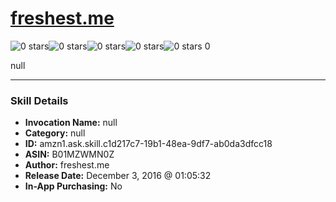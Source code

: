 # [freshest.me](http://alexa.amazon.com/#skills/amzn1.ask.skill.c1d217c7-19b1-48ea-9df7-ab0da3dfcc18)
![0 stars](../../images/ic_star_border_black_18dp_1x.png)![0 stars](../../images/ic_star_border_black_18dp_1x.png)![0 stars](../../images/ic_star_border_black_18dp_1x.png)![0 stars](../../images/ic_star_border_black_18dp_1x.png)![0 stars](../../images/ic_star_border_black_18dp_1x.png) 0

null

***

### Skill Details

* **Invocation Name:** null
* **Category:** null
* **ID:** amzn1.ask.skill.c1d217c7-19b1-48ea-9df7-ab0da3dfcc18
* **ASIN:** B01MZWMN0Z
* **Author:** freshest.me
* **Release Date:** December 3, 2016 @ 01:05:32
* **In-App Purchasing:** No
